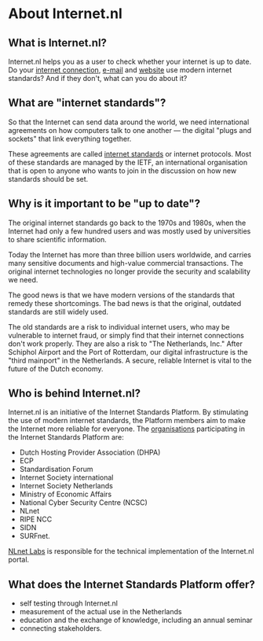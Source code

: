 # About Internet.nl

## What is Internet.nl?

Internet.nl helps you as a user to check whether your internet is up to date.
Do your [internet connection](/connection/), [e-mail](/mail/) and
[website](/domain/) use modern internet standards? And if they don&#39;t, what
can you do about it?

## What are &quot;internet standards&quot;?

So that the Internet can send data around the world, we need international
agreements on how computers talk to one another &mdash; the digital
&quot;plugs and sockets&quot; that link everything together.

These agreements are called [internet standards](/standards/) or internet
protocols. Most of these standards are managed by the IETF, an international
organisation that is open to anyone who wants to join in the discussion on how
new standards should be set.

## Why is it important to be &quot;up to date&quot;?

The original internet standards go back to the 1970s and 1980s, when the
Internet had only a few hundred users and was mostly used by universities to
share scientific information.

Today the Internet has more than three billion users worldwide, and carries
many sensitive documents and high-value commercial transactions. The original
internet technologies no longer provide the security and scalability we need.

The good news is that we have modern versions of the standards that remedy
these shortcomings. The bad news is that the original, outdated standards are
still widely used.

The old standards are a risk to individual internet users, who may be
vulnerable to internet fraud, or simply find that their internet connections
don&#39;t work properly. They are also a risk to &quot;The Netherlands,
Inc.&quot; After Schiphol Airport and the Port of Rotterdam, our digital
infrastructure is the &quot;third mainport&quot; in the Netherlands. A secure,
reliable Internet is vital to the future of the Dutch economy.

## Who is behind Internet.nl?

Internet.nl is an initiative of the Internet Standards Platform. By
stimulating the use of modern internet standards, the Platform members aim to
make the Internet more reliable for everyone. The [organisations](/partners/)
participating in the Internet Standards Platform are:

- Dutch Hosting Provider Association (DHPA)
- ECP
- Standardisation Forum
- Internet Society international
- Internet Society Netherlands
- Ministry of Economic Affairs
- National Cyber Security Centre (NCSC)
- NLnet
- RIPE NCC
- SIDN
- SURFnet.

[NLnet Labs](/partners/#NLnetLabs) is responsible for the technical
implementation of the Internet.nl portal.

## What does the Internet Standards Platform offer?

- self testing through Internet.nl
- measurement of the actual use in the Netherlands
- education and the exchange of knowledge, including an annual seminar
- connecting stakeholders.

